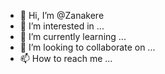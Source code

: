 - 👋 Hi, I’m @Zanakere
- 👀 I’m interested in ...
- 🌱 I’m currently learning ...
- 💞️ I’m looking to collaborate on ...
- 📫 How to reach me ...

<!---
Zanakere/Zanakere is a ✨ special ✨ repository because its `README.md` (this file) appears on your GitHub profile.
You can click the Preview link to take a look at your changes.
--->
